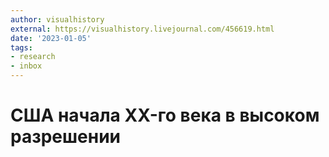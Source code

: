 ```yaml
---
author: visualhistory
external: https://visualhistory.livejournal.com/456619.html
date: '2023-01-05'
tags:
- research
- inbox
---
```


# США начала XX-го века в высоком разрешении
